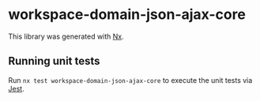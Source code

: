 # workspace-domain-json-ajax-core

This library was generated with [Nx](https://nx.dev).

## Running unit tests

Run `nx test workspace-domain-json-ajax-core` to execute the unit tests via [Jest](https://jestjs.io).
